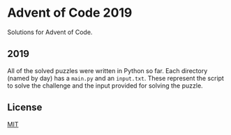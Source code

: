 # Advent of Code 2019

Solutions for Advent of Code.

## 2019

All of the solved puzzles were written in Python so far. Each directory (named by day) has a `main.py` and an `input.txt`. These represent the script to solve the challenge and the input provided for solving the puzzle.

## License

[MIT](LICENSE)
